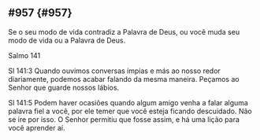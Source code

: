 ## #957 {#957}

Se o seu modo de vida contradiz a Palavra de Deus, ou você muda seu modo de vida ou a Palavra de Deus.

Salmo 141

Sl 141:3 Quando ouvimos conversas ímpias e más ao nosso redor diariamente, podemos acabar falando da mesma maneira. Peçamos ao Senhor que guarde nossos lábios.

Sl 141:5 Podem haver ocasiões quando algum amigo venha a falar alguma palavra fiel a você, por ele temer que você esteja ficando descuidado. Não se ire por isso. O Senhor permitiu que fosse assim, e há uma lição para você aprender aí.